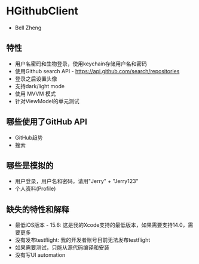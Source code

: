 # HGithubClient
- Bell Zheng

## 特性
- 用户名密码和生物登录，使用keychain存储用户名和密码
- 使用Github search API - https://api.github.com/search/repositories
- 登录之后设置头像
- 支持dark/light mode
- 使用 MVVM 模式
- 针对ViewModel的单元测试

## 哪些使用了GitHub API
- GitHub趋势
- 搜索

## 哪些是模拟的
- 用户登录，用户名和密码，请用"Jerry" + "Jerry123"
- 个人资料(Profile)

## 缺失的特性和解释
- 最低iOS版本 - 15.6: 这是我的Xcode支持的最低版本，如果需要支持14.0，需要更多
- 没有发布testflight: 我的开发者账号目前无法发布testflight
- 如果需要测试，只能从源代码编译和安装
- 没有写UI automation
